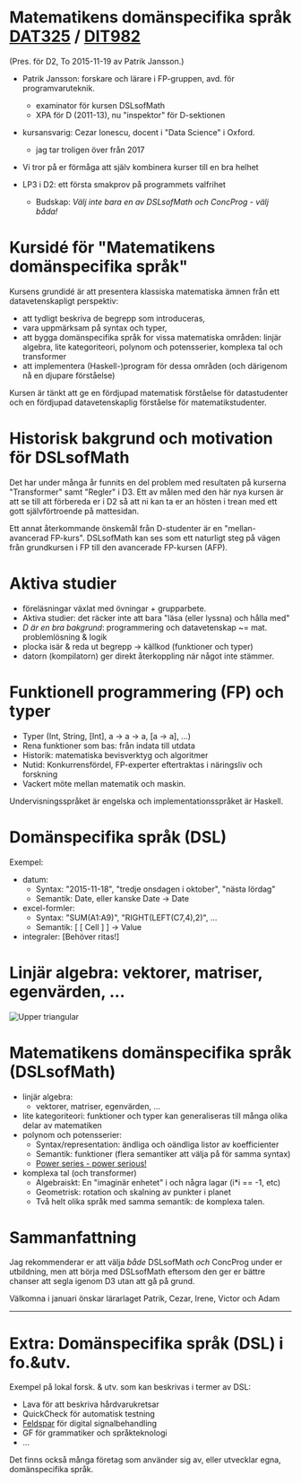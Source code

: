 # Matematikens domänspecifika språk [DAT325](https://student.portal.chalmers.se/sv/chalmersstudier/programinformation/Sidor/SokProgramutbudet.aspx?course_id=24179&parsergrp=2) / [DIT982](http://kursplaner.gu.se/english/DIT982.pdf)

(Pres. för D2, To 2015-11-19 av Patrik Jansson.)

* Patrik Jansson: forskare och lärare i FP-gruppen, avd. för programvaruteknik.
    * examinator för kursen DSLsofMath
    * XPA för D (2011-13), nu "inspektor" för D-sektionen
* kursansvarig: Cezar Ionescu, docent i "Data Science" i Oxford.
    * jag tar troligen över från 2017

* Vi tror på er förmåga att själv kombinera kurser till en bra helhet
* LP3 i D2: ett första smakprov på programmets valfrihet
    * Budskap: *Välj inte bara en av DSLsofMath och ConcProg - välj båda!*

# Kursidé för "Matematikens domänspecifika språk"

Kursens grundidé är att presentera klassiska matematiska ämnen från
ett datavetenskapligt perspektiv:

* att tydligt beskriva de begrepp som introduceras,
* vara uppmärksam på syntax och typer,
* att bygga domänspecifika språk for vissa matematiska områden: linjär algebra, lite kategoriteori, polynom och potensserier, komplexa tal och transformer
* att implementera (Haskell-)program för dessa områden (och därigenom nå en djupare förståelse)

Kursen är tänkt att ge en fördjupad matematisk förståelse för
datastudenter och en fördjupad datavetenskaplig förståelse för
matematikstudenter.

# Historisk bakgrund och motivation för DSLsofMath

Det har under många år funnits en del problem med resultaten på
kurserna "Transformer" samt "Regler" i D3. Ett av målen med den här
nya kursen är att se till att förbereda er i D2 så att ni kan ta er an
hösten i trean med ett gott självförtroende på mattesidan.

Ett annat återkommande önskemål från D-studenter är en
"mellan-avancerad FP-kurs". DSLsofMath kan ses som ett naturligt steg
på vägen från grundkursen i FP till den avancerade FP-kursen (AFP).

# Aktiva studier

* föreläsningar växlat med övningar + grupparbete.
* Aktiva studier: det räcker inte att bara "läsa (eller lyssna) och hålla med"
* *D är en bra bakgrund*: programmering och datavetenskap ~= mat. problemlösning & logik
* plocka isär & reda ut begrepp -> källkod (funktioner och typer)
* datorn (kompilatorn) ger direkt återkoppling när något inte stämmer.

# Funktionell programmering (FP) och typer

* Typer (Int, String, [Int], a -> a -> a, [a -> a], ...)
* Rena funktioner som bas: från indata till utdata
* Historik: matematiska bevisverktyg och algoritmer
* Nutid: Konkurrensfördel, FP-experter eftertraktas i näringsliv och forskning
* Vackert möte mellan matematik och maskin.

Undervisningsspråket är engelska och implementationsspråket är Haskell.

# Domänspecifika språk (DSL)

Exempel:

* datum:
    * Syntax: "2015-11-18", "tredje onsdagen i oktober", "nästa lördag"
    * Semantik: Date, eller kanske Date -> Date
* excel-formler:
    * Syntax: "SUM(A1:A9)", "RIGHT(LEFT(C7,4),2)", ...
    * Semantik: [ [ Cell ] ] -> Value
* integraler: [Behöver ritas!]

# Linjär algebra: vektorer, matriser, egenvärden, ...

![Upper triangular](https://pbs.twimg.com/media/Baz4Lj5IAAAfUNp.jpg:large)

# Matematikens domänspecifika språk (DSLsofMath)

* linjär algebra:
    * vektorer, matriser, egenvärden, ...
* lite kategoriteori: funktioner och typer kan generaliseras till många olika delar av matematiken
* polynom och potensserier:
    * Syntax/representation: ändliga och oändliga listor av koefficienter
    * Semantik: funktioner (flera semantiker att välja på för samma syntax)
    * [Power series - power serious!](http://www.cs.dartmouth.edu/~doug/powser.html)
* komplexa tal (och transformer)
    * Algebraiskt: En "imaginär enhetet" i och några lagar (i*i == -1, etc)
    * Geometrisk: rotation och skalning av punkter i planet
    * Två helt olika språk med samma semantik: de komplexa talen.

# Sammanfattning

Jag rekommenderar er att välja *både* DSLsofMath *och* ConcProg under
er utbildning, men att börja med DSLsofMath eftersom den ger er bättre
chanser att segla igenom D3 utan att gå på grund.

Välkomna i januari önskar lärarlaget
  Patrik, Cezar, Irene, Victor och Adam

----------------

# Extra: Domänspecifika språk (DSL) i fo.&utv.

Exempel på lokal forsk. & utv. som kan beskrivas i termer av DSL:

* Lava för att beskriva hårdvarukretsar
* QuickCheck för automatisk testning
* [Feldspar](http://feldspar.github.io/) för digital signalbehandling
* GF för grammatiker och språkteknologi
* ...

Det finns också många företag som använder sig av, eller utvecklar
egna, domänspecifika språk.
